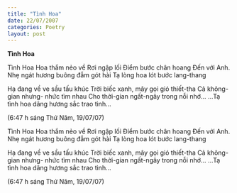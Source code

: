 ```yaml
---
title: "Tình Hoa"
date: 22/07/2007
categories: Poetry
layout: post
---
```


**Tình Hoa**

Tình Hoa
Hoa thắm nẻo về
Rơi ngập lối
Điểm bước chân hoang
Đến với Anh.
Nhẹ ngát hương
buông đẫm gót hài
Tạ lòng hoa lót
bước lang-thang

Hạ đang về
ve sầu tấu khúc
Trời biếc
xanh, mây gọi
gió thiết-tha
Cả không-gian nhưng-
nhức tìm nhau
Cho thời-gian ngất-ngây
trong nỗi nhớ...
...Tạ tình hoa dâng hương sắc
trao tình...

(6:47 h sáng Thứ Năm, 19/07/07)

Tình Hoa
Hoa thắm nẻo về
Rơi ngập lối
Điểm bước chân hoang
Đến với Anh.
Nhẹ ngát hương
buông đẫm gót hài
Tạ lòng hoa lót
bước lang-thang

Hạ đang về
ve sầu tấu khúc
Trời biếc
xanh, mây gọi
gió thiết-tha
Cả không-gian nhưng-
nhức tìm nhau
Cho thời-gian ngất-ngây
trong nỗi nhớ...
...Tạ tình hoa dâng hương sắc
trao tình...

(6:47 h sáng Thứ Năm, 19/07/07)
